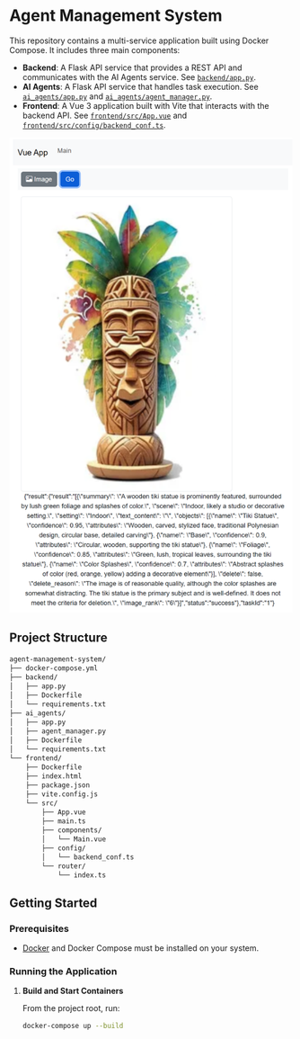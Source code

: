 # Agent Management System

This repository contains a multi-service application built using Docker Compose. It includes three main components:

- **Backend**: A Flask API service that provides a REST API and communicates with the AI Agents service. See [`backend/app.py`](c:\src\agent-container-sandbox\agent-management-system\backend\app.py).
- **AI Agents**: A Flask API service that handles task execution. See [`ai_agents/app.py`](c:\src\agent-container-sandbox\agent-management-system\ai_agents\app.py) and [`ai_agents/agent_manager.py`](c:\src\agent-container-sandbox\agent-management-system\ai_agents\agent_manager.py).
- **Frontend**: A Vue 3 application built with Vite that interacts with the backend API. See [`frontend/src/App.vue`](c:\src\agent-container-sandbox\agent-management-system\frontend\src\App.vue) and [`frontend/src/config/backend_conf.ts`](c:\src\agent-container-sandbox\agent-management-system\frontend\src\config\backend_conf.ts).

![Example](example.png)

## Project Structure

```
agent-management-system/
├── docker-compose.yml
├── backend/
│   ├── app.py
│   ├── Dockerfile
│   └── requirements.txt
├── ai_agents/
│   ├── app.py
│   ├── agent_manager.py
│   ├── Dockerfile
│   └── requirements.txt
└── frontend/
    ├── Dockerfile
    ├── index.html
    ├── package.json
    ├── vite.config.js
    └── src/
        ├── App.vue
        ├── main.ts
        ├── components/
        │   └── Main.vue
        ├── config/
        │   └── backend_conf.ts
        └── router/
            └── index.ts
```

## Getting Started

### Prerequisites

- [Docker](https://www.docker.com/get-started) and Docker Compose must be installed on your system.

### Running the Application

1. **Build and Start Containers**

   From the project root, run:

   ```sh
   docker-compose up --build
   ```
